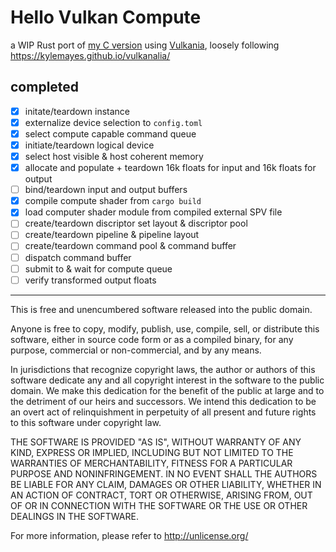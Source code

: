 # Hello Vulkan Compute

a WIP Rust port of [my C version](https://github.com/QUINTIX/vkCompute) using 
[Vulkania](https://docs.rs/vulkanalia/latest/vulkanalia/), loosely following
<https://kylemayes.github.io/vulkanalia/>

## completed

- [x] initate/teardown instance
- [x] externalize device selection to `config.toml`
- [x] select compute capable command queue
- [x] initiate/teardown logical device
- [x] select host visible & host coherent memory
- [x] allocate and populate + teardown 16k floats for input and 16k floats for output
- [ ] bind/teardown input and output buffers
- [x] compile compute shader from `cargo build`
- [x] load computer shader module from compiled external SPV file
- [ ] create/teardown discriptor set layout & discriptor pool
- [ ] create/teardown pipeline & pipeline layout
- [ ] create/teardown command pool & command buffer
- [ ] dispatch command buffer
- [ ] submit to & wait for compute queue
- [ ] verify transformed output floats

---

This is free and unencumbered software released into the public domain.

Anyone is free to copy, modify, publish, use, compile, sell, or
distribute this software, either in source code form or as a compiled
binary, for any purpose, commercial or non-commercial, and by any
means.

In jurisdictions that recognize copyright laws, the author or authors
of this software dedicate any and all copyright interest in the
software to the public domain. We make this dedication for the benefit
of the public at large and to the detriment of our heirs and
successors. We intend this dedication to be an overt act of
relinquishment in perpetuity of all present and future rights to this
software under copyright law.

THE SOFTWARE IS PROVIDED "AS IS", WITHOUT WARRANTY OF ANY KIND,
EXPRESS OR IMPLIED, INCLUDING BUT NOT LIMITED TO THE WARRANTIES OF
MERCHANTABILITY, FITNESS FOR A PARTICULAR PURPOSE AND NONINFRINGEMENT.
IN NO EVENT SHALL THE AUTHORS BE LIABLE FOR ANY CLAIM, DAMAGES OR
OTHER LIABILITY, WHETHER IN AN ACTION OF CONTRACT, TORT OR OTHERWISE,
ARISING FROM, OUT OF OR IN CONNECTION WITH THE SOFTWARE OR THE USE OR
OTHER DEALINGS IN THE SOFTWARE.

For more information, please refer to <http://unlicense.org/>
